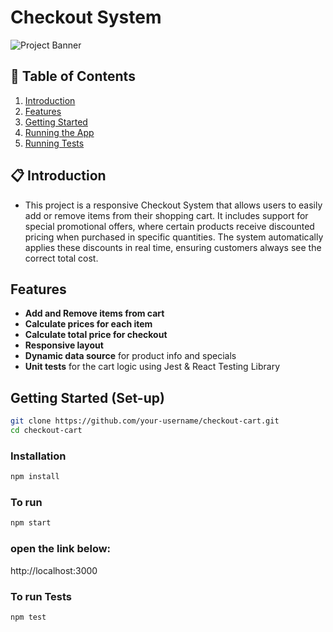 # Checkout System
![Project Banner](docs/banner.png)

## 📑 Table of Contents
1. [Introduction](#-project-description)
2. [Features](#-features)
3. [Getting Started](#-getting-started)
4. [Running the App](#-running-the-app)
5. [Running Tests](#-running-tests)


   
## 📋 Introduction

- This project is a responsive Checkout System that allows users to easily add or remove items from their shopping cart.
It includes support for special promotional offers, where certain products receive discounted pricing when purchased in specific quantities. The system automatically applies these discounts in real time, ensuring customers always see the correct total cost.

## Features

- **Add and Remove items from cart**
- **Calculate prices for each item**
- **Calculate total price for checkout**
- **Responsive layout**
- **Dynamic data source** for product info and specials
- **Unit tests** for the cart logic using Jest & React Testing Library


## Getting Started (Set-up)

```bash
git clone https://github.com/your-username/checkout-cart.git
cd checkout-cart
```
### Installation
```bash
npm install
```
### To run
```bash
npm start
```

### open the link below:
http://localhost:3000

### To run Tests
```bash
npm test
```








